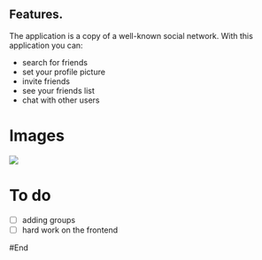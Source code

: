 ## Features.

The application is a copy of a well-known social network. With this application you can:
- search for friends
- set your profile picture
- invite friends
- see your friends list
- chat with other users

# Images

![](https://i.ibb.co/my3ncCx/fbscreen.jpg)


# To do
- [ ] adding groups
- [ ] hard work on the frontend

#End